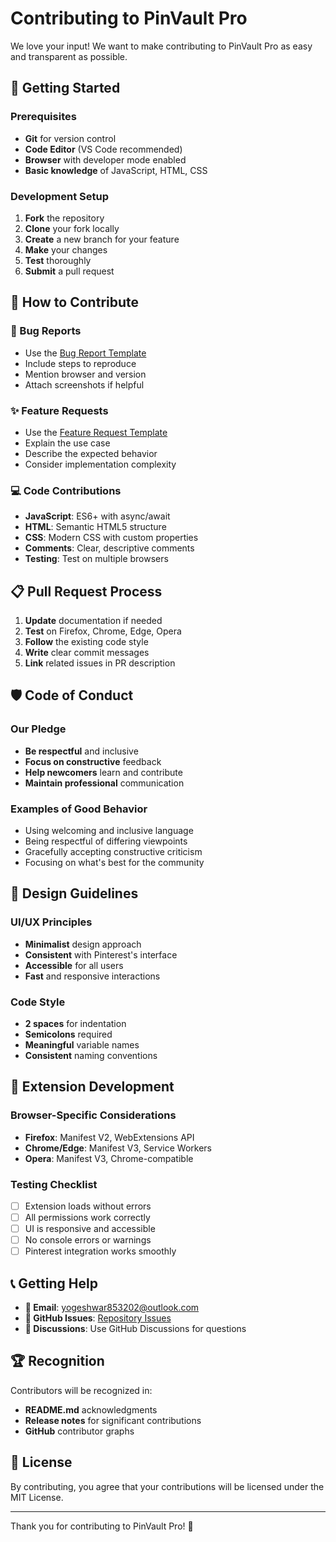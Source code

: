 # Contributing to PinVault Pro

We love your input! We want to make contributing to PinVault Pro as easy and transparent as possible.

## 🚀 Getting Started

### Prerequisites
- **Git** for version control
- **Code Editor** (VS Code recommended)
- **Browser** with developer mode enabled
- **Basic knowledge** of JavaScript, HTML, CSS

### Development Setup
1. **Fork** the repository
2. **Clone** your fork locally
3. **Create** a new branch for your feature
4. **Make** your changes
5. **Test** thoroughly
6. **Submit** a pull request

## 🎯 How to Contribute

### 🐛 Bug Reports
- Use the [Bug Report Template](https://github.com/inyogeshwar/pinvault-pro-extension/issues/new?template=bug_report.md)
- Include steps to reproduce
- Mention browser and version
- Attach screenshots if helpful

### ✨ Feature Requests
- Use the [Feature Request Template](https://github.com/inyogeshwar/pinvault-pro-extension/issues/new?template=feature_request.md)
- Explain the use case
- Describe the expected behavior
- Consider implementation complexity

### 💻 Code Contributions
- **JavaScript**: ES6+ with async/await
- **HTML**: Semantic HTML5 structure
- **CSS**: Modern CSS with custom properties
- **Comments**: Clear, descriptive comments
- **Testing**: Test on multiple browsers

## 📋 Pull Request Process

1. **Update** documentation if needed
2. **Test** on Firefox, Chrome, Edge, Opera
3. **Follow** the existing code style
4. **Write** clear commit messages
5. **Link** related issues in PR description

## 🛡️ Code of Conduct

### Our Pledge
- **Be respectful** and inclusive
- **Focus on constructive** feedback
- **Help newcomers** learn and contribute
- **Maintain professional** communication

### Examples of Good Behavior
- Using welcoming and inclusive language
- Being respectful of differing viewpoints
- Gracefully accepting constructive criticism
- Focusing on what's best for the community

## 🎨 Design Guidelines

### UI/UX Principles
- **Minimalist** design approach
- **Consistent** with Pinterest's interface
- **Accessible** for all users
- **Fast** and responsive interactions

### Code Style
- **2 spaces** for indentation
- **Semicolons** required
- **Meaningful** variable names
- **Consistent** naming conventions

## 🔧 Extension Development

### Browser-Specific Considerations
- **Firefox**: Manifest V2, WebExtensions API
- **Chrome/Edge**: Manifest V3, Service Workers
- **Opera**: Manifest V3, Chrome-compatible

### Testing Checklist
- [ ] Extension loads without errors
- [ ] All permissions work correctly
- [ ] UI is responsive and accessible
- [ ] No console errors or warnings
- [ ] Pinterest integration works smoothly

## 📞 Getting Help

- **📧 Email**: [yogeshwar853202@outlook.com](mailto:yogeshwar853202@outlook.com)
- **🐙 GitHub Issues**: [Repository Issues](https://github.com/inyogeshwar/pinvault-pro-extension/issues)
- **💬 Discussions**: Use GitHub Discussions for questions

## 🏆 Recognition

Contributors will be recognized in:
- **README.md** acknowledgments
- **Release notes** for significant contributions
- **GitHub** contributor graphs

## 📄 License

By contributing, you agree that your contributions will be licensed under the MIT License.

---

Thank you for contributing to PinVault Pro! 🎉
